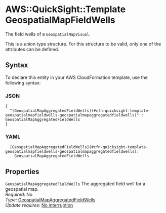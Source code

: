 # AWS::QuickSight::Template GeospatialMapFieldWells<a name="aws-properties-quicksight-template-geospatialmapfieldwells"></a>

The field wells of a `GeospatialMapVisual`\.

This is a union type structure\. For this structure to be valid, only one of the attributes can be defined\.

## Syntax<a name="aws-properties-quicksight-template-geospatialmapfieldwells-syntax"></a>

To declare this entity in your AWS CloudFormation template, use the following syntax:

### JSON<a name="aws-properties-quicksight-template-geospatialmapfieldwells-syntax.json"></a>

```
{
  "[GeospatialMapAggregatedFieldWells](#cfn-quicksight-template-geospatialmapfieldwells-geospatialmapaggregatedfieldwells)" : GeospatialMapAggregatedFieldWells
}
```

### YAML<a name="aws-properties-quicksight-template-geospatialmapfieldwells-syntax.yaml"></a>

```
  [GeospatialMapAggregatedFieldWells](#cfn-quicksight-template-geospatialmapfieldwells-geospatialmapaggregatedfieldwells): 
    GeospatialMapAggregatedFieldWells
```

## Properties<a name="aws-properties-quicksight-template-geospatialmapfieldwells-properties"></a>

`GeospatialMapAggregatedFieldWells`  <a name="cfn-quicksight-template-geospatialmapfieldwells-geospatialmapaggregatedfieldwells"></a>
The aggregated field well for a geospatial map\.  
*Required*: No  
*Type*: [GeospatialMapAggregatedFieldWells](aws-properties-quicksight-template-geospatialmapaggregatedfieldwells.md)  
*Update requires*: [No interruption](https://docs.aws.amazon.com/AWSCloudFormation/latest/UserGuide/using-cfn-updating-stacks-update-behaviors.html#update-no-interrupt)